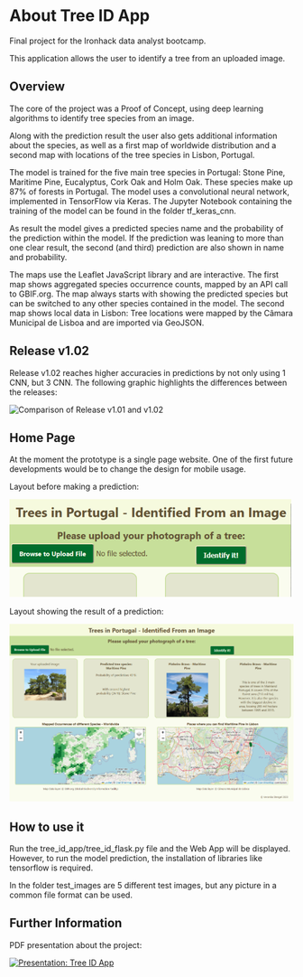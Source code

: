 # About Tree ID App

Final project for the Ironhack data analyst bootcamp. 

This application allows the user to identify a tree from an uploaded image.




## Overview

The core of the project was a Proof of Concept, using deep learning algorithms to identify tree species from an image.

Along with the prediction result the user also gets additional information about the species, as well as a first map of worldwide distribution and a second map with locations of the tree species in Lisbon, Portugal.

    
The model is trained for the five main tree species in Portugal: Stone Pine, Maritime Pine, Eucalyptus, Cork Oak and Holm Oak. These species make up 87% of forests in Portugal. The model uses a convolutional neural network, implemented in TensorFlow via Keras. The Jupyter Notebook containing the training of the model can be found in the folder tf_keras_cnn.


As result the model gives a predicted species name and the probability of the prediction within the model. If the prediction was leaning to more than one clear result, the second (and third) prediction are also shown in name and probability. 


The maps use the Leaflet JavaScript library and are interactive. The first map shows aggregated species occurrence counts, mapped by an API call to GBIF.org. The map always starts with showing the predicted species but can be switched to any other species contained in the model. The second map shows local data in Lisbon: Tree locations were mapped by the Câmara Municipal de Lisboa and are imported via GeoJSON.




## Release v1.02

Release v1.02 reaches higher accuracies in predictions by not only using 1 CNN, but 3 CNN. The following graphic highlights the differences between the releases:

![Comparison of Release v1.01 and v1.02](TreeID_App_comparison_v01_02.png)




## Home Page

At the moment the prototype is a single page website. One of the first future developments would be to change the design for mobile usage.

Layout before making a prediction:

<img src="website_empty.png" alt="Empty Layout before prediction" width="500">

Layout showing the result of a prediction:

![Layout with prediction](website_with_prediction.png)




## How to use it

Run the tree_id_app/tree_id_flask.py file and the Web App will be displayed. However, to run the model prediction, the installation of libraries like tensorflow is required.

In the folder test_images are 5 different test images, but any picture in a common file format can be used.




## Further Information

PDF presentation about the project: 

<a href="TreeID App.pdf" class="image fit"><img src="presentation_startimage.png" alt="Presentation: Tree ID App"></a>
